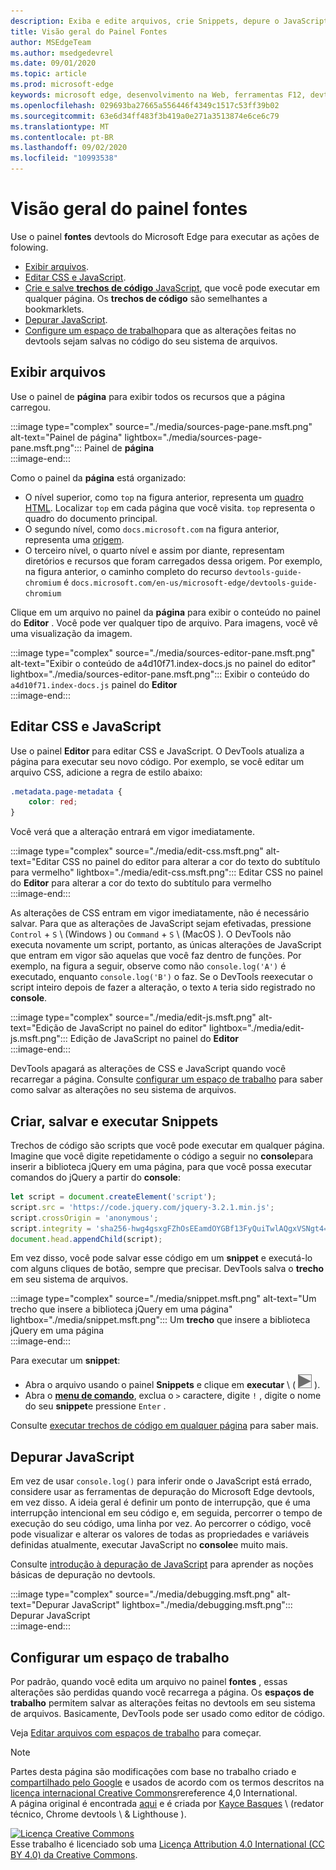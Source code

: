 ```yaml
---
description: Exiba e edite arquivos, crie Snippets, depure o JavaScript e configure os espaços de trabalho no painel fontes do Microsoft Edge DevTools.
title: Visão geral do Painel Fontes
author: MSEdgeTeam
ms.author: msedgedevrel
ms.date: 09/01/2020
ms.topic: article
ms.prod: microsoft-edge
keywords: microsoft edge, desenvolvimento na Web, ferramentas F12, devtools
ms.openlocfilehash: 029693ba27665a556446f4349c1517c53ff39b02
ms.sourcegitcommit: 63e6d34ff483f3b419a0e271a3513874e6ce6c79
ms.translationtype: MT
ms.contentlocale: pt-BR
ms.lasthandoff: 09/02/2020
ms.locfileid: "10993538"
---
```

<!-- Copyright Kayce Basques 

   Licensed under the Apache License, Version 2.0 (the "License");
   you may not use this file except in compliance with the License.
   You may obtain a copy of the License at

       https://www.apache.org/licenses/LICENSE-2.0

   Unless required by applicable law or agreed to in writing, software
   distributed under the License is distributed on an "AS IS" BASIS,
   WITHOUT WARRANTIES OR CONDITIONS OF ANY KIND, either express or implied.
   See the License for the specific language governing permissions and
   limitations under the License.  -->







# Visão geral do painel fontes 



Use o painel **fontes** devtools do Microsoft Edge para executar as ações de folowing.  

*   [Exibir arquivos](#view-files).  
*   [Editar CSS e JavaScript](#edit-css-and-javascript).  
*   [Crie e salve **trechos de código** JavaScript](#create-save-and-run-snippets), que você pode executar em qualquer página.  Os **trechos de código** são semelhantes a bookmarklets.  
*   [Depurar JavaScript](#debug-javascript).  
*   [Configure um espaço de trabalho](#set-up-a-workspace)para que as alterações feitas no devtools sejam salvas no código do seu sistema de arquivos.  
    
## Exibir arquivos 

Use o painel de **página** para exibir todos os recursos que a página carregou.

:::image type="complex" source="./media/sources-page-pane.msft.png" alt-text="Painel de página" lightbox="./media/sources-page-pane.msft.png":::
   Painel de **página**  
:::image-end:::  

Como o painel da **página** está organizado:  
*   O nível superior, como `top` na figura anterior, representa um [quadro HTML][W3CHtml4Frames].  Localizar `top` em cada página que você visita.  `top` representa o quadro do documento principal.  
*   O segundo nível, como `docs.microsoft.com` na figura anterior, representa uma [origem][HtmlstandardOrigin].  
*   O terceiro nível, o quarto nível e assim por diante, representam diretórios e recursos que foram carregados dessa origem.  Por exemplo, na figura anterior, o caminho completo do recurso `devtools-guide-chromium` é `docs.microsoft.com/en-us/microsoft-edge/devtools-guide-chromium`  
    
Clique em um arquivo no painel da **página** para exibir o conteúdo no painel do **Editor** .  Você pode ver qualquer tipo de arquivo.  Para imagens, você vê uma visualização da imagem.  

:::image type="complex" source="./media/sources-editor-pane.msft.png" alt-text="Exibir o conteúdo de a4d10f71.index-docs.js no painel do editor" lightbox="./media/sources-editor-pane.msft.png":::
   Exibir o conteúdo do `a4d10f71.index-docs.js` painel do **Editor**  
:::image-end:::  

## Editar CSS e JavaScript 

Use o painel **Editor** para editar CSS e JavaScript.  O DevTools atualiza a página para executar seu novo código.  Por exemplo, se você editar um arquivo CSS, adicione a regra de estilo abaixo:

```css
.metadata.page-metadata {
    color: red;
}
```

Você verá que a alteração entrará em vigor imediatamente.

:::image type="complex" source="./media/edit-css.msft.png" alt-text="Editar CSS no painel do editor para alterar a cor do texto do subtítulo para vermelho" lightbox="./media/edit-css.msft.png":::
   Editar CSS no painel do **Editor** para alterar a cor do texto do subtítulo para vermelho  
:::image-end:::  

As alterações de CSS entram em vigor imediatamente, não é necessário salvar.  Para que as alterações de JavaScript sejam efetivadas, pressione `Control` + `S` \ (Windows \) ou `Command` + `S` \ (MacOS \).  O DevTools não executa novamente um script, portanto, as únicas alterações de JavaScript que entram em vigor são aquelas que você faz dentro de funções.  Por exemplo, na figura a seguir, observe como não `console.log('A')` é executado, enquanto `console.log('B')` o faz.  Se o DevTools reexecutar o script inteiro depois de fazer a alteração, o texto `A` teria sido registrado no **console**.  

:::image type="complex" source="./media/edit-js.msft.png" alt-text="Edição de JavaScript no painel do editor" lightbox="./media/edit-js.msft.png":::
   Edição de JavaScript no painel do **Editor**  
:::image-end:::  

DevTools apagará as alterações de CSS e JavaScript quando você recarregar a página.  Consulte [configurar um espaço de trabalho](#set-up-a-workspace) para saber como salvar as alterações no seu sistema de arquivos.  

## Criar, salvar e executar Snippets 

Trechos de código são scripts que você pode executar em qualquer página.  Imagine que você digite repetidamente o código a seguir no **console**para inserir a biblioteca jQuery em uma página, para que você possa executar comandos do jQuery a partir do **console**:  

```javascript
let script = document.createElement('script');
script.src = 'https://code.jquery.com/jquery-3.2.1.min.js';
script.crossOrigin = 'anonymous';
script.integrity = 'sha256-hwg4gsxgFZhOsEEamdOYGBf13FyQuiTwlAQgxVSNgt4=';
document.head.appendChild(script);
```  

Em vez disso, você pode salvar esse código em um **snippet** e executá-lo com alguns cliques de botão, sempre que precisar.  DevTools salva o **trecho** em seu sistema de arquivos.  

:::image type="complex" source="./media/snippet.msft.png" alt-text="Um trecho que insere a biblioteca jQuery em uma página" lightbox="./media/snippet.msft.png":::
   Um **trecho** que insere a biblioteca jQuery em uma página  
:::image-end:::  

Para executar um **snippet**:

*   Abra o arquivo usando o painel **Snippets** e clique em **executar** \ ( ![ o botão Executar \ ][ImageRunIcon] ).  
*   Abra o **[menu de comando][DevtoolsGuideChromiumCommandMenuIndex]**, exclua o `>` caractere, digite `!` , digite o nome do seu **snippet**e pressione `Enter` .  
    
Consulte [executar trechos de código em qualquer página][DevtoolsGuideChromiumJavascriptSnippets] para saber mais.

## Depurar JavaScript 

Em vez de usar `console.log()` para inferir onde o JavaScript está errado, considere usar as ferramentas de depuração do Microsoft Edge devtools, em vez disso.  A ideia geral é definir um ponto de interrupção, que é uma interrupção intencional em seu código e, em seguida, percorrer o tempo de execução do seu código, uma linha por vez.  Ao percorrer o código, você pode visualizar e alterar os valores de todas as propriedades e variáveis definidas atualmente, executar JavaScript no **console**e muito mais.

Consulte [introdução à depuração de JavaScript][DevtoolsGuideChromiumJavascriptIndex] para aprender as noções básicas de depuração no devtools.

:::image type="complex" source="./media/debugging.msft.png" alt-text="Depurar JavaScript" lightbox="./media/debugging.msft.png":::
   Depurar JavaScript  
:::image-end:::  

## Configurar um espaço de trabalho 

Por padrão, quando você edita um arquivo no painel **fontes** , essas alterações são perdidas quando você recarrega a página.  Os **espaços de trabalho** permitem salvar as alterações feitas no devtools em seu sistema de arquivos.  Basicamente, DevTools pode ser usado como editor de código.

Veja [Editar arquivos com espaços de trabalho][DevtoolsGuideChromiumWorkspacesIndex] para começar.

<!--  
 


-->  

<!-- image links -->  

[ImageRunIcon]: ./media/run-snippet-icon.msft.png  

<!-- links -->  

[DevtoolsGuideChromiumCommandMenuIndex]: ./command-menu/index.md "Executar comandos com o menu de comando do Microsoft Edge DevTools"  
[DevtoolsGuideChromiumJavascriptIndex]: ./javascript/index.md "Introdução à depuração de JavaScript no Microsoft Edge DevTools"  
[DevtoolsGuideChromiumJavascriptSnippets]: ./javascript/snippets.md "Executar trechos de JavaScript em qualquer página com o Microsoft Edge DevTools"  
[DevtoolsGuideChromiumWorkspacesIndex]: ./workspaces/index.md "Editar arquivos com espaços de trabalho"  

[HtmlstandardOrigin]: https://html.spec.whatwg.org/multipage/origin.html#origin "Origem-padrão HTML"  

[W3CHtml4Frames]: https://w3.org/TR/html401/present/frames.html "Quadros | W3C"  

> [!NOTE]
> Partes desta página são modificações com base no trabalho criado e [compartilhado pelo Google][GoogleSitePolicies] e usados de acordo com os termos descritos na [licença internacional Creative Commons][CCA4IL]rereference 4,0 International.  
> A página original é encontrada [aqui](https://developers.google.com/web/tools/chrome-devtools/sources) e é criada por [Kayce Basques][KayceBasques] \ (redator técnico, Chrome devtools \ & Lighthouse \).  

[![Licença Creative Commons][CCby4Image]][CCA4IL]  
Esse trabalho é licenciado sob uma [Licença Attribution 4.0 International (CC BY 4.0) da Creative Commons][CCA4IL].  

[CCA4IL]: https://creativecommons.org/licenses/by/4.0  
[CCby4Image]: https://i.creativecommons.org/l/by/4.0/88x31.png  
[GoogleSitePolicies]: https://developers.google.com/terms/site-policies  
[KayceBasques]: https://developers.google.com/web/resources/contributors/kaycebasques  
